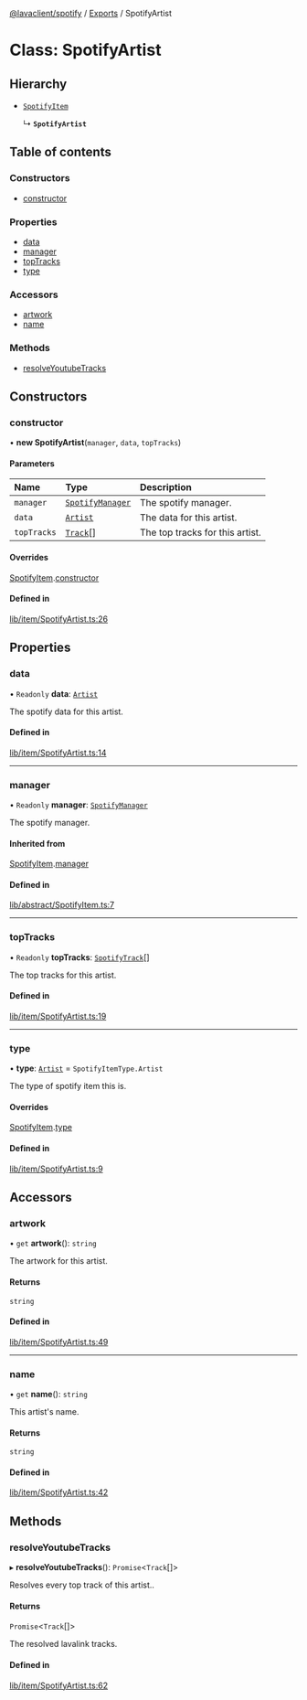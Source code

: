 [@lavaclient/spotify](../README.md) / [Exports](../modules.md) / SpotifyArtist

# Class: SpotifyArtist

## Hierarchy

- [`SpotifyItem`](SpotifyItem.md)

  ↳ **`SpotifyArtist`**

## Table of contents

### Constructors

- [constructor](SpotifyArtist.md#constructor)

### Properties

- [data](SpotifyArtist.md#data)
- [manager](SpotifyArtist.md#manager)
- [topTracks](SpotifyArtist.md#toptracks)
- [type](SpotifyArtist.md#type)

### Accessors

- [artwork](SpotifyArtist.md#artwork)
- [name](SpotifyArtist.md#name)

### Methods

- [resolveYoutubeTracks](SpotifyArtist.md#resolveyoutubetracks)

## Constructors

### constructor

• **new SpotifyArtist**(`manager`, `data`, `topTracks`)

#### Parameters

| Name | Type | Description |
| :------ | :------ | :------ |
| `manager` | [`SpotifyManager`](SpotifyManager.md) | The spotify manager. |
| `data` | [`Artist`](../interfaces/Spotify.Artist.md) | The data for this artist. |
| `topTracks` | [`Track`](../interfaces/Spotify.Track.md)[] | The top tracks for this artist. |

#### Overrides

[SpotifyItem](SpotifyItem.md).[constructor](SpotifyItem.md#constructor)

#### Defined in

[lib/item/SpotifyArtist.ts:26](https://github.com/lavaclient/plugins/blob/072af81/packages/spotify/src/lib/item/SpotifyArtist.ts#L26)

## Properties

### data

• `Readonly` **data**: [`Artist`](../interfaces/Spotify.Artist.md)

The spotify data for this artist.

#### Defined in

[lib/item/SpotifyArtist.ts:14](https://github.com/lavaclient/plugins/blob/072af81/packages/spotify/src/lib/item/SpotifyArtist.ts#L14)

___

### manager

• `Readonly` **manager**: [`SpotifyManager`](SpotifyManager.md)

The spotify manager.

#### Inherited from

[SpotifyItem](SpotifyItem.md).[manager](SpotifyItem.md#manager)

#### Defined in

[lib/abstract/SpotifyItem.ts:7](https://github.com/lavaclient/plugins/blob/072af81/packages/spotify/src/lib/abstract/SpotifyItem.ts#L7)

___

### topTracks

• `Readonly` **topTracks**: [`SpotifyTrack`](SpotifyTrack.md)[]

The top tracks for this artist.

#### Defined in

[lib/item/SpotifyArtist.ts:19](https://github.com/lavaclient/plugins/blob/072af81/packages/spotify/src/lib/item/SpotifyArtist.ts#L19)

___

### type

• **type**: [`Artist`](../enums/SpotifyItemType.md#artist) = `SpotifyItemType.Artist`

The type of spotify item this is.

#### Overrides

[SpotifyItem](SpotifyItem.md).[type](SpotifyItem.md#type)

#### Defined in

[lib/item/SpotifyArtist.ts:9](https://github.com/lavaclient/plugins/blob/072af81/packages/spotify/src/lib/item/SpotifyArtist.ts#L9)

## Accessors

### artwork

• `get` **artwork**(): `string`

The artwork for this artist.

#### Returns

`string`

#### Defined in

[lib/item/SpotifyArtist.ts:49](https://github.com/lavaclient/plugins/blob/072af81/packages/spotify/src/lib/item/SpotifyArtist.ts#L49)

___

### name

• `get` **name**(): `string`

This artist's name.

#### Returns

`string`

#### Defined in

[lib/item/SpotifyArtist.ts:42](https://github.com/lavaclient/plugins/blob/072af81/packages/spotify/src/lib/item/SpotifyArtist.ts#L42)

## Methods

### resolveYoutubeTracks

▸ **resolveYoutubeTracks**(): `Promise`<`Track`[]\>

Resolves every top track of this artist..

#### Returns

`Promise`<`Track`[]\>

The resolved lavalink tracks.

#### Defined in

[lib/item/SpotifyArtist.ts:62](https://github.com/lavaclient/plugins/blob/072af81/packages/spotify/src/lib/item/SpotifyArtist.ts#L62)
